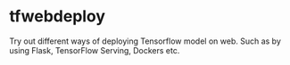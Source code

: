 # tfwebdeploy
Try out different ways of deploying Tensorflow model on web. Such as by using Flask, TensorFlow Serving, Dockers etc.
